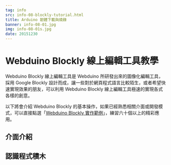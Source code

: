 ```yaml
---
tag: info
src: info-08-blockly-tutorial.html
title: Arduino 韌體下載與燒錄
banner: info-08-01.jpg
img: info-08-01s.jpg
date: 20151230
---
```


<!-- @@master  = ../../_layout.html-->

<!-- @@block  =  meta-->

<title>Webduino Blockly 教學 :::: Webduino = Web × Arduino</title>

<meta name="description" content="因為 Webduino 要使用 JavaScript 操控 Arduino 開發板，因此要走 Arduino Firmata 的通訊協定，所以必須「要燒錄具有 Firmata 通訊協定的韌體」，這篇文章將敘述基本的 Arduino 燒錄韌體教學，也會提供目前 Webduino 已經支援所有傳感器元件的韌體程式讓大家下載燒錄。">

<meta itemprop="description" content="因為 Webduino 要使用 JavaScript 操控 Arduino 開發板，因此要走 Arduino Firmata 的通訊協定，所以必須「要燒錄具有 Firmata 通訊協定的韌體」，這篇文章將敘述基本的 Arduino 燒錄韌體教學，也會提供目前 Webduino 已經支援所有傳感器元件的韌體程式讓大家下載燒錄。">

<meta property="og:description" content="因為 Webduino 要使用 JavaScript 操控 Arduino 開發板，因此要走 Arduino Firmata 的通訊協定，所以必須「要燒錄具有 Firmata 通訊協定的韌體」，這篇文章將敘述基本的 Arduino 燒錄韌體教學，也會提供目前 Webduino 已經支援所有傳感器元件的韌體程式讓大家下載燒錄。">

<meta property="og:title" content="Webduino Blockly 教學" >

<meta property="og:url" content="https://webduino.io/tutorials/info-08-blockly-tutorial.html">

<meta property="og:image" content="https://webduino.io/img/tutorials/info-08-01s.jpg">

<meta itemprop="image" content="https://webduino.io/img/tutorials/info-08-01s.jpg">

<include src="../_include-tutorials.html"></include>

<!-- @@close-->



<!-- @@block  =  tutorials-->
# Webduino Blockly 線上編輯工具教學

Webduino Blockly 線上編輯工具是 Webduino 所研發出來的圖像化編輯工具，採用 Google Blockly 設計而成，讓一些對於網頁程式語言比較陌生，或者希望快速實現效果的朋友，可以利用 Webduino Blockly 線上編輯工具極速的實現各式各樣的創意。

以下將會介紹 Webduino Blockly 的基本操作，如果已經熟悉相關介面或開發模式，可以直接點選「[Webduino Blockly 實作範例](http://blockly.webduino.io/index-tutorials.html)」，練習六十個以上的精彩應用。

## 介面介紹


## 認識程式積木



<!-- @@close-->